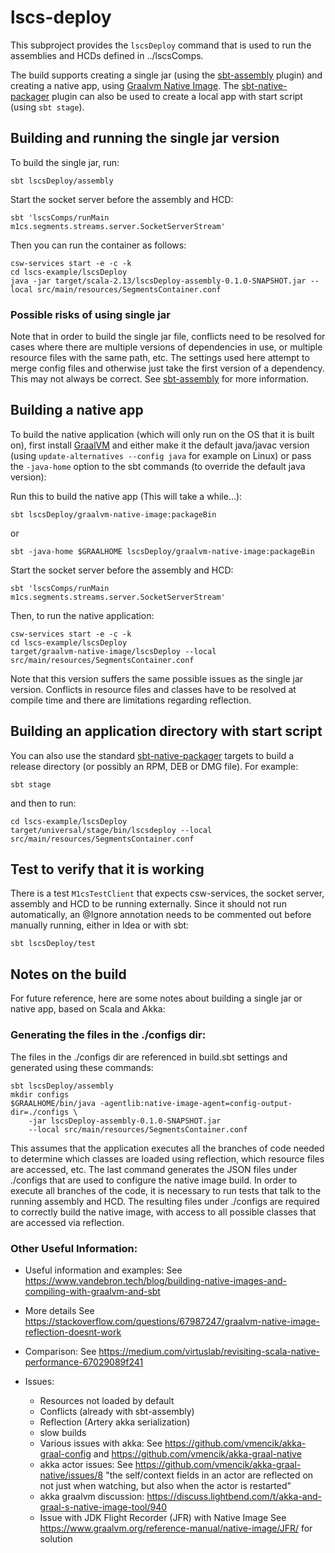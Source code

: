 # lscs-deploy

This subproject provides the `lscsDeploy` command that is used to run the assemblies and HCDs defined in ../lscsComps.

The build supports creating a single jar (using the [sbt-assembly](https://github.com/sbt/sbt-assembly) plugin) and
creating a native app, using [Graalvm Native Image](https://www.graalvm.org/).
The [sbt-native-packager](https://github.com/sbt/sbt-native-packager) plugin can also be used
to create a local app with start script (using `sbt stage`).

## Building and running the single jar version

To build the single jar, run:

    sbt lscsDeploy/assembly

Start the socket server before the assembly and HCD:

    sbt 'lscsComps/runMain m1cs.segments.streams.server.SocketServerStream'

Then you can run the container as follows:

    csw-services start -e -c -k
    cd lscs-example/lscsDeploy
    java -jar target/scala-2.13/lscsDeploy-assembly-0.1.0-SNAPSHOT.jar --local src/main/resources/SegmentsContainer.conf

### Possible risks of using single jar

Note that in order to build the single jar file, conflicts need to be resolved for cases where
there are multiple versions of dependencies in use, or multiple resource files with the same path, etc.
The settings used here attempt to merge config files and otherwise just take the first version of a
dependency. This may not always be correct. See [sbt-assembly](https://github.com/sbt/sbt-assembly)
for more information.

## Building a native app

To build the native application (which will only run on the OS that it is built on), 
first install [GraalVM](https://www.graalvm.org/) and either make it the default java/javac version
(using `update-alternatives --config java` for example on Linux) 
or pass the `-java-home` option to the sbt commands (to override the default java version):

Run this to build the native app (This will take a while...):

    sbt lscsDeploy/graalvm-native-image:packageBin

or 

    sbt -java-home $GRAALHOME lscsDeploy/graalvm-native-image:packageBin

Start the socket server before the assembly and HCD:

    sbt 'lscsComps/runMain m1cs.segments.streams.server.SocketServerStream'

Then, to run the native application:

    csw-services start -e -c -k
    cd lscs-example/lscsDeploy
    target/graalvm-native-image/lscsDeploy --local src/main/resources/SegmentsContainer.conf

Note that this version suffers the same possible issues as the single jar version.
Conflicts in resource files and classes have to be resolved at compile time and
there are limitations regarding reflection.

## Building an application directory with start script

You can also use the standard [sbt-native-packager](https://github.com/sbt/sbt-native-packager) targets
to build a release directory (or possibly an RPM, DEB or DMG file). For example:

    sbt stage

and then to run:

    cd lscs-example/lscsDeploy
    target/universal/stage/bin/lscsdeploy --local src/main/resources/SegmentsContainer.conf

## Test to verify that it is working

There is a test `M1csTestClient` that expects csw-services, the socket server, assembly and HCD to be running externally.
Since it should not run automatically, an @Ignore annotation needs to be commented out before 
manually running, either in Idea or with sbt:

    sbt lscsDeploy/test

## Notes on the build

For future reference, here are some notes about building a single jar or native app, based on Scala and Akka:

### Generating the files in the ./configs dir:

The files in the ./configs dir are referenced in build.sbt settings and generated using these commands:
```
sbt lscsDeploy/assembly
mkdir configs
$GRAALHOME/bin/java -agentlib:native-image-agent=config-output-dir=./configs \
    -jar lscsDeploy-assembly-0.1.0-SNAPSHOT.jar 
    --local src/main/resources/SegmentsContainer.conf
```

This assumes that the application executes all the branches of code needed to determine which classes are loaded 
using reflection, which resource files are accessed, etc. The last command generates the JSON
files under ./configs that are used to configure the native image build.
In order to execute all branches of the code, it is necessary to run tests that talk to the running assembly and HCD.
The resulting files under ./configs are required to correctly build the native image, with access to all 
possible classes that are accessed via reflection.

### Other Useful Information:

* Useful information and examples:
  See https://www.vandebron.tech/blog/building-native-images-and-compiling-with-graalvm-and-sbt

* More details
  See https://stackoverflow.com/questions/67987247/graalvm-native-image-reflection-doesnt-work

* Comparison:
  See https://medium.com/virtuslab/revisiting-scala-native-performance-67029089f241

* Issues:
  - Resources not loaded by default
  - Conflicts (already with sbt-assembly)
  - Reflection (Artery akka serialization)
  - slow builds
  - Various issues with akka:
    See https://github.com/vmencik/akka-graal-config
    and https://github.com/vmencik/akka-graal-native
  - akka actor issues: See https://github.com/vmencik/akka-graal-native/issues/8
    "the self/context fields in an actor are reflected on not just when watching, but also when the actor is restarted"
  - akka graalvm discussion: https://discuss.lightbend.com/t/akka-and-graal-s-native-image-tool/940
  - Issue with JDK Flight Recorder (JFR) with Native Image
    See https://www.graalvm.org/reference-manual/native-image/JFR/ for solution

